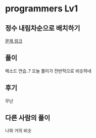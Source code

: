 # programmers Lv1

## 정수 내림차순으로 배치하기

[문제 링크](https://programmers.co.kr/learn/courses/30/lessons/12933)

## 풀이

메소드 연습..? 오늘 풀이가 전반적으로 비슷하네

## 후기

무난

## 다른 사람의 풀이

나와 거의 비슷